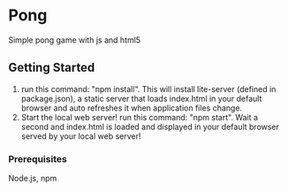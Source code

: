 # Pong
Simple pong game with js and html5
## Getting Started
1. run this command:
"npm install". 
This will install lite-server (defined in package.json), a static server that loads index.html in your default browser and auto refreshes it when application files change.
2. Start the local web server! run this command:
"npm start". 
Wait a second and index.html is loaded and displayed in your default browser served by your local web server!
### Prerequisites
Node.js, npm

